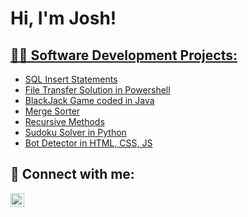 <h1>Hi, I'm Josh! <br/><a href="https://github.com/joshuafguzman"></a> <a href="https://www.linkedin.com/in/joshua-guzman-4031841b8/"></h1>

<h2>👨‍💻 Software Development Projects:</h2>

  - [SQL Insert Statements](https://github.com/joshuafguzman/SQL_Inserts/tree/main)
  - [File Transfer Solution in Powershell](https://github.com/joshuafguzman/File-Transfer-Solution)
  - [BlackJack Game coded in Java](https://github.com/joshuafguzman/BlackJack-Game)
  - [Merge Sorter](https://github.com/joshuafguzman/Merge-Sorter)
  - [Recursive Methods](https://github.com/joshuafguzman/Recursive-methods)
  - [Sudoku Solver in Python](https://github.com/joshuafguzman/SudukoSolver/blob/main/SudokuSolver.py)
  - [Bot Detector in HTML, CSS, JS](https://github.com/joshuafguzman/CaptchaGenerator)

<h2> 🤳 Connect with me:</h2>

[<img align="left" alt="JoshGuzman | LinkedIn" width="22px" src="https://cdn.jsdelivr.net/npm/simple-icons@v3/icons/linkedin.svg" />][linkedin]



[linkedin]: https://www.linkedin.com/in/joshua-guzman-4031841b8/

